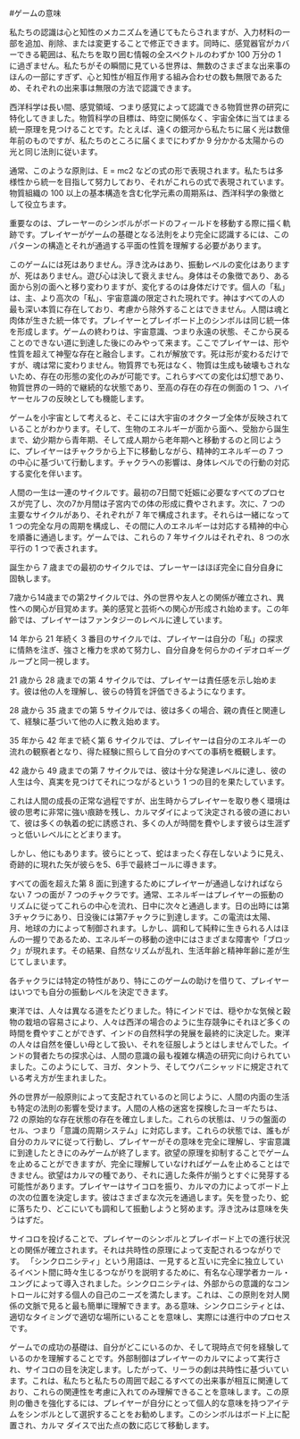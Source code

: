 #ゲームの意味

私たちの認識は心と知性のメカニズムを通じてもたらされますが、入力材料の一部を追加、削除、または変更することで修正できます。同時に、感覚器官がカバーできる範囲は、私たちを取り囲む情報の全スペクトルのわずか 100 万分の 1 に過ぎません。私たちがその瞬間に見ている世界は、無数のさまざまな出来事のほんの一部にすぎず、心と知性が相互作用する組み合わせの数も無限であるため、それぞれの出来事は無限の方法で認識できます。

西洋科学は長い間、感覚領域、つまり感覚によって認識できる物質世界の研究に特化してきました。物質科学の目標は、時空に関係なく、宇宙全体に当てはまる統一原理を見つけることです。たとえば、遠くの銀河から私たちに届く光は数億年前のものですが、私たちのところに届くまでにわずか 9 分かかる太陽からの光と同じ法則に従います。

通常、このような原則は、E = mc2 などの式の形で表現されます。私たちは多様性から統一を目指して努力しており、それがこれらの式で表現されています。物質組織の 100 以上の基本構造を含む化学元素の周期系は、西洋科学の象徴として役立ちます。

重要なのは、プレーヤーのシンボルがボードのフィールドを移動する際に描く軌跡です。プレイヤーがゲームの基礎となる法則をより完全に認識するには、このパターンの構造とそれが通過する平面の性質を理解する必要があります。

このゲームには死はありません。浮き沈みはあり、振動レベルの変化はありますが、死はありません。遊び心は決して衰えません。身体はその象徴であり、ある面から別の面へと移り変わりますが、変化するのは身体だけです。個人の「私」は、主、より高次の「私」、宇宙意識の限定された現れです。神はすべての人の最も深い本質に存在しており、考慮から除外することはできません。人間は魂と肉体が生きた統一体です。プレイヤーとプレイボード上のシンボルは同じ統一体を形成します。ゲームの終わりは、宇宙意識、つまり永遠の状態、そこから戻ることのできない道に到達した後にのみやって来ます。ここでプレイヤーは、形や性質を超えて神聖な存在と融合します。これが解放です。死は形が変わるだけですが、魂は常に変わりません。物質界でも死はなく、物質は生成も破壊もされないため、存在の形態の変化のみが可能です。これらすべての変化は幻想であり、物質世界の一時的で継続的な状態であり、至高の存在の存在の側面の 1 つ、ハイヤーセルフの反映としても機能します。

ゲームを小宇宙として考えると、そこには大宇宙のオクターブ全体が反映されていることがわかります。そして、生物のエネルギーが面から面へ、受胎から誕生まで、幼少期から青年期、そして成人期から老年期へと移動するのと同じように、プレイヤーはチャクラから上下に移動しながら、精神的エネルギーの 7 つの中心に基づいて行動します。チャクラへの影響は、身体レベルでの行動の対応する変化を伴います。

人間の一生は一連のサイクルです。最初の7日間で妊娠に必要なすべてのプロセスが完了し、次の7か月間は子宮内での体の形成に費やされます。次に、7 つの主要なサイクルがあり、それぞれが 7 年で構成されます。それらは一緒になって 1 つの完全な月の周期を構成し、その間に人のエネルギーは対応する精神的中心を順番に通過します。ゲームでは、これらの 7 年サイクルはそれぞれ、8 つの水平行の 1 つで表されます。

誕生から 7 歳までの最初のサイクルでは、プレーヤーはほぼ完全に自分自身に固執します。

7歳から14歳までの第2サイクルでは、外の世界や友人との関係が確立され、異性への関心が目覚めます。美的感覚と芸術への関心が形成され始めます。この年齢では、プレイヤーはファンタジーのレベルに達しています。

14 年から 21 年続く 3 番目のサイクルでは、プレイヤーは自分の「私」の探求に情熱を注ぎ、強さと権力を求めて努力し、自分自身を何らかのイデオロギーグループと同一視します。

21 歳から 28 歳までの第 4 サイクルでは、プレイヤーは責任感を示し始めます。彼は他の人を理解し、彼らの特質を評価できるようになります。

28 歳から 35 歳までの第 5 サイクルでは、彼は多くの場合、親の責任と関連して、経験に基づいて他の人に教え始めます。

35 年から 42 年まで続く第 6 サイクルでは、プレイヤーは自分のエネルギーの流れの観察者となり、得た経験に照らして自分のすべての事柄を概観します。

42 歳から 49 歳までの第 7 サイクルでは、彼は十分な発達レベルに達し、彼の人生は今、真実を見つけてそれにつながるという 1 つの目的を果たしています。

これは人間の成長の正常な過程ですが、出生時からプレイヤーを取り巻く環境は彼の思考に非常に強い痕跡を残し、カルマダイによって決定される彼の道において、彼は多くの執着の蛇に誘惑され、多くの人が時間を費やします彼らは生涯ずっと低いレベルにとどまります。

しかし、他にもあります。彼らにとって、蛇はまったく存在しないように見え、奇跡的に現れた矢が彼らを5、6手で最終ゴールに導きます。

すべての面を超えた第 8 面に到達するためにプレイヤーが通過しなければならない 7 つの面が 7 つのチャクラです。通常、エネルギーはプレイヤーの振動のリズムに従ってこれらの中心を流れ、日中に次々と通過します。日の出時には第3チャクラにあり、日没後には第7チャクラに到達します。この電流は太陽、月、地球の力によって制御されます。しかし、調和して純粋に生きられる人はほんの一握りであるため、エネルギーの移動の途中にはさまざまな障害や「ブロック」が現れます。その結果、自然なリズムが乱れ、生活年齢と精神年齢に差が生じてしまいます。

各チャクラには特定の特性があり、特にこのゲームの助けを借りて、プレイヤーはいつでも自分の振動レベルを決定できます。

東洋では、人々は異なる道をたどりました。特にインドでは、穏やかな気候と穀物の栽培の容易さにより、人々は西洋の場合のように生存競争にそれほど多くの時間を費やすことができず、インドの自然科学の発展を最終的に決定した。東洋の人々は自然を優しい母として扱い、それを征服しようとはしませんでした。インドの賢者たちの探求心は、人間の意識の最も複雑な構造の研究に向けられていました。このようにして、ヨガ、タントラ、そしてウパニシャッドに規定されている考え方が生まれました。

外の世界が一般原則によって支配されているのと同じように、人間の内面の生活も特定の法則の影響を受けます。人間の人格の迷宮を探検したヨーギたちは、72 の原始的な存在状態の存在を確立しました。これらの状態は、リラの盤面のセル、つまり「意識の周期システム」に対応します。これらの状態では、誰もが自分のカルマに従って行動し、プレイヤーがその意味を完全に理解し、宇宙意識に到達したときにのみゲームが終了します。欲望の原理を抑制することでゲームを止めることができますが、完全に理解していなければゲームを止めることはできません。欲望はカルマの種であり、それに適した条件が揃うとすぐに発芽する可能性があります。プレイヤーはサイコロを振り、カルマの力によってボード上の次の位置を決定します。彼はさまざまな次元を通過します。矢を登ったり、蛇に落ちたり、どこにいても調和して振動しようと努めます。浮き沈みは意味を失うはずだ。

サイコロを投げることで、プレイヤーのシンボルとプレイボード上での進行状況との関係が確立されます。それは共時性の原理によって支配されるつながりです。 「シンクロニシティ」という用語は、一見すると互いに完全に独立しているイベント間に時々生じるつながりを説明するために、有名な心理学者カール・ユングによって導入されました。シンクロニシティは、外部からの意識的なコントロールに対する個人の自己のニーズを満たします。これは、この原則を対人関係の文脈で見ると最も簡単に理解できます。ある意味、シンクロニシティとは、適切なタイミングで適切な場所にいることを意味し、実際には進行中のプロセスです。

ゲームでの成功の基礎は、自分がどこにいるのか、そして現時点で何を経験しているのかを理解することです。外部制御はプレイヤーのカルマによって実行され、サイコロの目を決定します。したがって、リーラの劇は共時性に基づいています。これは、私たちと私たちの周囲で起こるすべての出来事が相互に関連しており、これらの関連性を考慮に入れてのみ理解できることを意味します。この原則の働きを強化するには、プレイヤーが自分にとって個人的な意味を持つアイテムをシンボルとして選択することをお勧めします。このシンボルはボード上に配置され、カルマ ダイスで出た点の数に応じて移動します。
